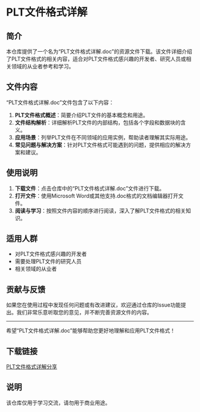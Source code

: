 # PLT文件格式详解

## 简介

本仓库提供了一个名为“PLT文件格式详解.doc”的资源文件下载。该文件详细介绍了PLT文件格式的相关内容，适合对PLT文件格式感兴趣的开发者、研究人员或相关领域的从业者参考和学习。

## 文件内容

“PLT文件格式详解.doc”文件包含了以下内容：

1. **PLT文件格式概述**：简要介绍PLT文件的基本概念和用途。
2. **文件结构解析**：详细解析PLT文件的内部结构，包括各个字段和数据块的含义。
3. **应用场景**：列举PLT文件在不同领域的应用实例，帮助读者理解其实际用途。
4. **常见问题与解决方案**：针对PLT文件格式可能遇到的问题，提供相应的解决方案和建议。

## 使用说明

1. **下载文件**：点击仓库中的“PLT文件格式详解.doc”文件进行下载。
2. **打开文件**：使用Microsoft Word或其他支持.doc格式的文档编辑器打开文件。
3. **阅读与学习**：按照文件内容的顺序进行阅读，深入了解PLT文件格式的相关知识。

## 适用人群

- 对PLT文件格式感兴趣的开发者
- 需要处理PLT文件的研究人员
- 相关领域的从业者

## 贡献与反馈

如果您在使用过程中发现任何问题或有改进建议，欢迎通过仓库的Issue功能提出。我们非常乐意听取您的意见，并不断完善资源文件的内容。

---

希望“PLT文件格式详解.doc”能够帮助您更好地理解和应用PLT文件格式！

## 下载链接
[PLT文件格式详解分享](https://pan.quark.cn/s/1cded6acdf60)

## 说明

该仓库仅用于学习交流，请勿用于商业用途。
